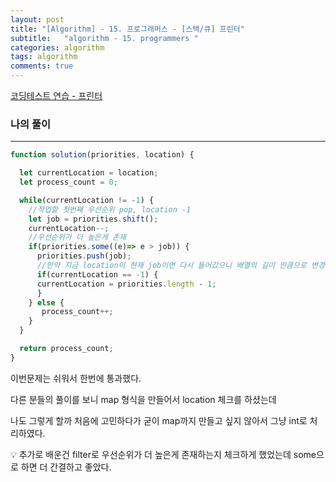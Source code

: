 ```yaml
---
layout: post
title: "[Algorithm] - 15. 프로그래머스 - [스택/큐] 프린터"
subtitle:   "algorithm - 15. programmers "
categories: algorithm
tags: algorithm
comments: true
---
```




[코딩테스트 연습 - 프린터](https://school.programmers.co.kr/learn/courses/30/lessons/42587)

### 나의 풀이

---

```jsx
function solution(priorities, location) {

  let currentLocation = location;
  let process_count = 0;

  while(currentLocation != -1) {
    //작업할 첫번째 우선순위 pop, location -1 
    let job = priorities.shift();
    currentLocation--;
    //우선순위가 더 높은게 존재
    if(priorities.some((e)=> e > job)) {
      priorities.push(job);
      //만약 지금 location이 현재 job이면 다시 들어갔으니 배열의 길이 만큼으로 변경
      if(currentLocation == -1) {
      currentLocation = priorities.length - 1;
      }
    } else {
       process_count++;  
    }
  }

  return process_count;
}
```

이번문제는 쉬워서 한번에 통과했다. 

다른 분들의 풀이를 보니 map 형식을 만들어서 location 체크를 하셨는데 

나도 그렇게 할까 처음에 고민하다가 굳이 map까지 만들고 싶지 않아서 그냥 int로 처리하였다.

<aside>
💡 추가로 배운건 filter로 우선순위가 더 높은게 존재하는지 체크하게 했었는데 some으로 하면 더 간결하고 좋았다.

</aside>